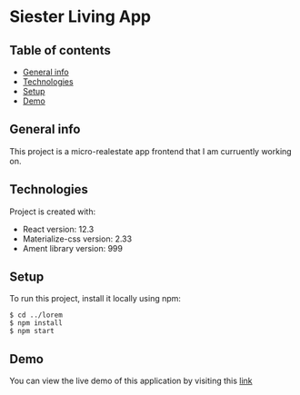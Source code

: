 # Siester Living App

## Table of contents

- [General info](#general-info)
- [Technologies](#technologies)
- [Setup](#setup)
- [Demo](#demo)

## General info

This project is a micro-realestate app frontend that I am curruently working on.

## Technologies

Project is created with:

- React version: 12.3
- Materialize-css version: 2.33
- Ament library version: 999

## Setup

To run this project, install it locally using npm:

```
$ cd ../lorem
$ npm install
$ npm start
```

<!-- ## Sources

This app is inspired by Rando Kim book „Time of Your Life”
and Android app tutorial by [@eericon](https://www.eericon.github.io/post/timer-android) -->

## Demo

You can view the live demo of this application by visiting this [link](https://siesterliving.netlify.app) 